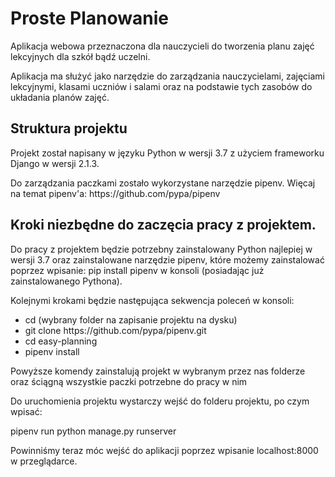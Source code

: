 # Proste Planowanie
<p> Aplikacja webowa przeznaczona dla nauczycieli do tworzenia planu zajęć lekcyjnych dla szkół bądź uczelni.</p>
<p>Aplikacja ma służyć jako narzędzie do zarządzania nauczycielami, zajęciami lekcyjnymi, klasami uczniów i salami 
oraz na podstawie tych zasobów do układania planów zajęć.</p>
<h2>Struktura projektu</h2>
<p>Projekt został napisany w języku Python w wersji 3.7 z użyciem frameworku Django w wersji 2.1.3.</p>
<p>Do zarządzania paczkami zostało wykorzystane narzędzie pipenv. 
Więcaj na temat pipenv'a: https://github.com/pypa/pipenv</p>
<h2>Kroki niezbędne do zaczęcia pracy z projektem.</h2>
<p>Do pracy z projektem będzie potrzebny zainstalowany Python najlepiej w wersji 3.7 
oraz zainstalowane narzędzie pipenv, które możemy zainstalować poprzez wpisanie:
pip install pipenv w konsoli (posiadając już zainstalowanego Pythona).</p>
<p>Kolejnymi krokami będzie następująca sekwencja poleceń w konsoli:</p>
<ul>
<li>cd (wybrany folder na zapisanie projektu na dysku)</li>
<li>git clone https://github.com/pypa/pipenv.git</li>
<li>cd easy-planning</li>
<li>pipenv install</li>
</ul>
<p>Powyższe komendy zainstalują projekt w wybranym przez nas folderze oraz ściągną wszystkie paczki potrzebne 
do pracy w nim</p>
<p>Do uruchomienia projektu wystarczy wejść do folderu projektu, po czym wpisać:</p>
<p>pipenv run python manage.py runserver</p>
<p>Powinniśmy teraz móc wejść do aplikacji poprzez wpisanie localhost:8000 w przeglądarce.</p>

